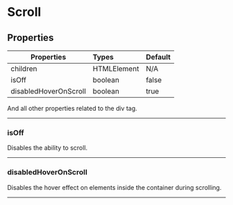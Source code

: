 # Scroll

## Properties

| Properties            | Types       | Default |
|-----------------------|:------------|:--------|
| children              | HTMLElement | N/A     |
| isOff                 | boolean     | false   |
| disabledHoverOnScroll | boolean     | true    |

And all other properties related to the div tag.

---

### isOff

Disables the ability to scroll.

---

### disabledHoverOnScroll

Disables the hover effect on elements inside the container during scrolling.

---
